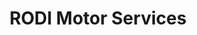 ---
title: "RODI Motor Services"
url: /hostalnou-i-la-codosa/rodi-motor-services/
shop: Autowerkstatt
---